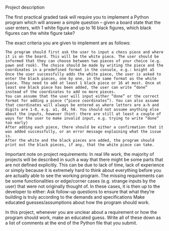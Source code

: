 Project description

The first practical graded task will require you to implement a Python program which will answer a simple question – given a board state that the user enters, with 1 white figure and up to 16 black figures, which black figures can the white figure take?

The exact criteria you are given to implement are as follows:

    The program should first ask the user to input a chess piece and where it is on the board. This will be the white piece. The user should be informed that they can choose between two pieces of your choice (e.g. pawn and rook). The choice should be made by writing the piece and the coordinates in a predefined format in the console, e.g.: knight a5
    Once the user successfully adds the white piece, the user is asked to enter the black pieces, one by one, in the same format as the white piece. They need to add at least 1 black piece or 16 at most. Once at least one black piece has been added, the user can write “done” instead of the coordinates to add no more pieces.
    You can assume that the user will input either “done” or the correct format for adding a piece (“piece coordinates”). You can also assume that coordinates will always be entered as where letters are a-h and digits are 1-8, e.g. a1, d4, h8. You should not assume anything else about the inputs, however (hint: there are still at least a couple of ways for the user to make invalid input, e.g. trying to write “done” too early)
    After adding each piece, there should be either a confirmation that it was added successfully, or an error message explaining what the issue is.
    After the white and the black pieces are added, the program should print out the black pieces, if any, that the white piece can take.

Important note on project requirements: In real life work, the majority of projects will be described in such a way that there might be some parts that are not defined explicitly. This can be due to lack of time, lack of experience or simply because it is extremely hard to think about everything before you are actually able to see the working program. The missing requirements can be some functionalities or edge/corner cases (e.g. strange inputs by the user) that were not originally thought of. In these cases, it is then up to the developer to either: Ask follow-up questions to ensure that what they’re building is truly according to the demands and specifications Make educated guesses/assumptions about how the program should work.

In this project, whenever you are unclear about a requirement or how the program should work, make an educated guess. Write all of these down as a list of comments at the end of the Python file that you submit.
